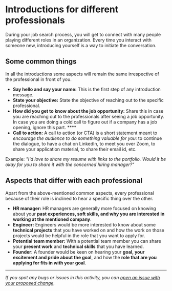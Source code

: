 # Introductions for different professionals

During your job search process, you will get to connect with many people playing different roles in an organization. Every time you interact with someone new, introducing yourself is a way to initiate the conversation. 

## Some common things

In all the introductions some aspects will remain the same irrespective of the professional in front of you. 

- **Say hello and say your name:** This is the first step of any introduction message.
- **State your objective:** State the objective of reaching out to the specific professional.
- **How did you get to know about the job opportunity:** Share this in case you are reaching out to the professionals after seeing a job opportunity. In case you are doing a cold call to figure out if a company has a job opening, ignore this part.  ****
- **Call to action:** A call to action (or CTA) is a short statement meant to *encourage the audience to do something valuable for you:* to continue the dialogue, to have a chat on LinkedIn, to meet you over Zoom, to share your application material, to share their email id, etc.

Example: *"I'd love to share my resume with links to the portfolio. Would it be okay for you to share it with the concerned hiring manager?"*

## Aspects that differ with each professional

Apart from the above-mentioned common aspects, every professional because of their role is inclined to hear a specific thing over the other. 

- **HR manager:** HR managers are generally more focused on knowing about your **past experiences, soft skills, and why you are interested in working at the mentioned company**.
- **Engineer:** Engineers would be more interested to know about some **technical projects** that you have worked on and how the work on those projects would be helpful in the role that you want to apply for.
- **Potential** **team member:** With a potential team member you can share your **present work** and **technical skills** that you have learned.
- **Founder:** A founder would be keen on hearing your **goal, your excitement and pride about the goal**, and how the **role that are you applying for fits in with your goal**.


------

_If you spot any bugs or issues in this activity, you can [open an issue with your proposed change](https://github.com/microverseinc/curriculum-transversal-skills/blob/main/git-github/articles/open_issue.md)._
